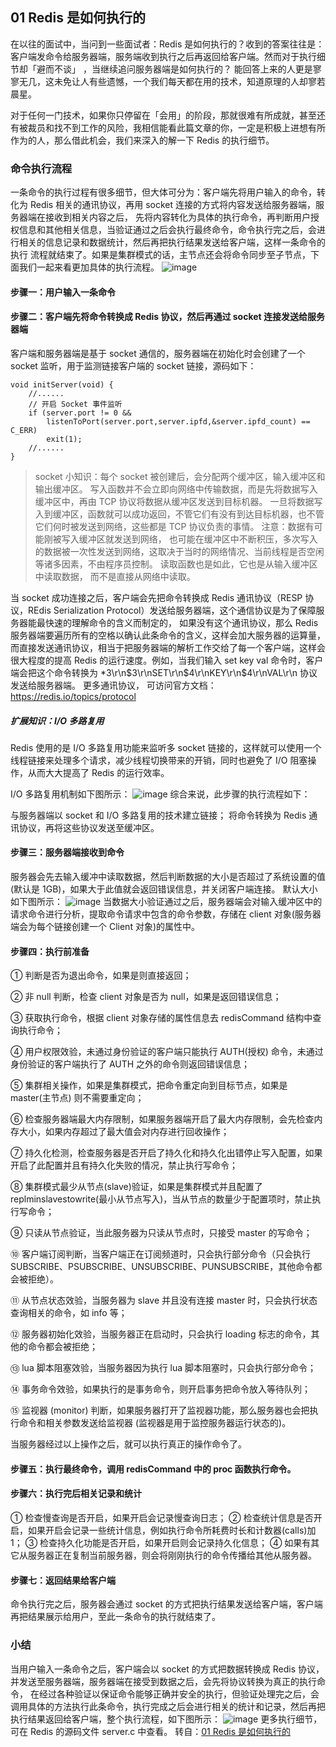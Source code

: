## 01 Redis 是如何执行的
在以往的面试中，当问到一些面试者：Redis 是如何执行的？收到的答案往往是：客户端发命令给服务器端，服务端收到执行之后再返回给客户端。然而对于执行细节却「避而不谈」 ，当继续追问服务器端是如何执行的？
能回答上来的人更是寥寥无几，这未免让人有些遗憾，一个我们每天都在用的技术，知道原理的人却寥若晨星。

对于任何一门技术，如果你只停留在「会用」的阶段，那就很难有所成就，甚至还有被裁员和找不到工作的风险，我相信能看此篇文章的你，一定是积极上进想有所作为的人，那么借此机会，我们来深入的解一下 Redis
的执行细节。
### 命令执行流程
一条命令的执行过程有很多细节，但大体可分为：客户端先将用户输入的命令，转化为 Redis 相关的通讯协议，再用 socket 连接的方式将内容发送给服务器端，服务器端在接收到相关内容之后，
先将内容转化为具体的执行命令，再判断用户授权信息和其他相关信息，当验证通过之后会执行最终命令，命令执行完之后，会进行相关的信息记录和数据统计，然后再把执行结果发送给客户端，这样一条命令的执行
流程就结束了。如果是集群模式的话，主节点还会将命令同步至子节点，下面我们一起来看更加具体的执行流程。
![image](https://user-images.githubusercontent.com/6757408/149669537-11862b6b-c9aa-4db9-acbd-a45ff9a43446.png)
#### 步骤一：用户输入一条命令
#### 步骤二：客户端先将命令转换成 Redis 协议，然后再通过 socket 连接发送给服务器端

客户端和服务器端是基于 socket 通信的，服务器端在初始化时会创建了一个 socket 监听，用于监测链接客户端的 socket 链接，源码如下：
```
void initServer(void) {
    //......
    // 开启 Socket 事件监听
    if (server.port != 0 &&
        listenToPort(server.port,server.ipfd,&server.ipfd_count) == C_ERR)
        exit(1);
    //......
}
```
> socket 小知识：每个 socket 被创建后，会分配两个缓冲区，输入缓冲区和输出缓冲区。 写入函数并不会立即向网络中传输数据，而是先将数据写入缓冲区中，再由 TCP 协议将数据从缓冲区发送到目标机器。
> 一旦将数据写入到缓冲区，函数就可以成功返回，不管它们有没有到达目标机器，也不管它们何时被发送到网络，这些都是 TCP 协议负责的事情。 注意：数据有可能刚被写入缓冲区就发送到网络，
> 也可能在缓冲区中不断积压，多次写入的数据被一次性发送到网络，这取决于当时的网络情况、当前线程是否空闲等诸多因素，不由程序员控制。 读取函数也是如此，它也是从输入缓冲区中读取数据，
> 而不是直接从网络中读取。

当 socket 成功连接之后，客户端会先把命令转换成 Redis 通讯协议（RESP 协议，REdis Serialization Protocol）发送给服务器端，这个通信协议是为了保障服务器能最快速的理解命令的含义而制定的，
如果没有这个通讯协议，那么 Redis 服务器端要遍历所有的空格以确认此条命令的含义，这样会加大服务器的运算量，而直接发送通讯协议，相当于把服务器端的解析工作交给了每一个客户端，这样会很大程度的提高 
Redis 的运行速度。例如，当我们输入 set key val 命令时，客户端会把这个命令转换为 *3\r\n$3\r\nSET\r\n$4\r\nKEY\r\n$4\r\nVAL\r\n 协议发送给服务器端。 更多通讯协议，
可访问官方文档：https://redis.io/topics/protocol

##### 扩展知识：I/O 多路复用

Redis 使用的是 I/O 多路复用功能来监听多 socket 链接的，这样就可以使用一个线程链接来处理多个请求，减少线程切换带来的开销，同时也避免了 I/O 阻塞操作，从而大大提高了 Redis 的运行效率。

I/O 多路复用机制如下图所示：
![image](https://user-images.githubusercontent.com/6757408/149669614-5411fca6-e3cc-4ef9-b669-560cb986cef8.png)
综合来说，此步骤的执行流程如下：

与服务器端以 socket 和 I/O 多路复用的技术建立链接；
将命令转换为 Redis 通讯协议，再将这些协议发送至缓冲区。
#### 步骤三：服务器端接收到命令

服务器会先去输入缓冲中读取数据，然后判断数据的大小是否超过了系统设置的值(默认是 1GB)，如果大于此值就会返回错误信息，并关闭客户端连接。 默认大小如下图所示：
![image](https://user-images.githubusercontent.com/6757408/149669658-6938341c-6efb-4303-ad89-119b9c91146b.png)
当数据大小验证通过之后，服务器端会对输入缓冲区中的请求命令进行分析，提取命令请求中包含的命令参数，存储在 client 对象(服务器端会为每个链接创建一个 Client 对象)的属性中。

#### 步骤四：执行前准备
① 判断是否为退出命令，如果是则直接返回；

② 非 null 判断，检查 client 对象是否为 null，如果是返回错误信息；

③ 获取执行命令，根据 client 对象存储的属性信息去 redisCommand 结构中查询执行命令；

④ 用户权限效验，未通过身份验证的客户端只能执行 AUTH(授权) 命令，未通过身份验证的客户端执行了 AUTH 之外的命令则返回错误信息；

⑤ 集群相关操作，如果是集群模式，把命令重定向到目标节点，如果是 master(主节点) 则不需要重定向；

⑥ 检查服务器端最大内存限制，如果服务器端开启了最大内存限制，会先检查内存大小，如果内存超过了最大值会对内存进行回收操作；

⑦ 持久化检测，检查服务器是否开启了持久化和持久化出错停止写入配置，如果开启了此配置并且有持久化失败的情况，禁止执行写命令；

⑧ 集群模式最少从节点(slave)验证，如果是集群模式并且配置了 replminslavestowrite(最小从节点写入)，当从节点的数量少于配置项时，禁止执行写命令；

⑨ 只读从节点验证，当此服务器为只读从节点时，只接受 master 的写命令；

⑩ 客户端订阅判断，当客户端正在订阅频道时，只会执行部分命令（只会执行 SUBSCRIBE、PSUBSCRIBE、UNSUBSCRIBE、PUNSUBSCRIBE，其他命令都会被拒绝）。

⑪ 从节点状态效验，当服务器为 slave 并且没有连接 master 时，只会执行状态查询相关的命令，如 info 等；

⑫ 服务器初始化效验，当服务器正在启动时，只会执行 loading 标志的命令，其他的命令都会被拒绝；

⑬ lua 脚本阻塞效验，当服务器因为执行 lua 脚本阻塞时，只会执行部分命令；

⑭ 事务命令效验，如果执行的是事务命令，则开启事务把命令放入等待队列；

⑮ 监视器 (monitor) 判断，如果服务器打开了监视器功能，那么服务器也会把执行命令和相关参数发送给监视器 (监视器是用于监控服务器运行状态的)。

当服务器经过以上操作之后，就可以执行真正的操作命令了。

#### 步骤五：执行最终命令，调用 redisCommand 中的 proc 函数执行命令。

#### 步骤六：执行完后相关记录和统计 
① 检查慢查询是否开启，如果开启会记录慢查询日志； ② 检查统计信息是否开启，如果开启会记录一些统计信息，例如执行命令所耗费时长和计数器(calls)加1；
③ 检查持久化功能是否开启，如果开启则会记录持久化信息； ④ 如果有其它从服务器正在复制当前服务器，则会将刚刚执行的命令传播给其他从服务器。

#### 步骤七：返回结果给客户端 
命令执行完之后，服务器会通过 socket 的方式把执行结果发送给客户端，客户端再把结果展示给用户，至此一条命令的执行就结束了。

### 小结
当用户输入一条命令之后，客户端会以 socket 的方式把数据转换成 Redis 协议，并发送至服务器端，服务器端在接受到数据之后，会先将协议转换为真正的执行命令，
在经过各种验证以保证命令能够正确并安全的执行，但验证处理完之后，会调用具体的方法执行此条命令，执行完成之后会进行相关的统计和记录，然后再把执行结果返回给客户端，整个执行流程，如下图所示：
![image](https://user-images.githubusercontent.com/6757408/149669725-64be59a6-fd0c-4e20-b089-f98fc10a46d2.png)
更多执行细节，可在 Redis 的源码文件 server.c 中查看。
转自：[01 Redis 是如何执行的](http://learn.lianglianglee.com/%E4%B8%93%E6%A0%8F/Redis%20%E6%A0%B8%E5%BF%83%E5%8E%9F%E7%90%86%E4%B8%8E%E5%AE%9E%E6%88%98/01%20Redis%20%E6%98%AF%E5%A6%82%E4%BD%95%E6%89%A7%E8%A1%8C%E7%9A%84.md)




